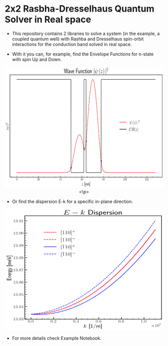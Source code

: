 # 2x2 Rasbha-Dresselhaus Quantum Solver in Real space

* This repository contains 2 libraries to solve a system (in the example, a coupled quantum well) with Rashba and Dresselhaus spin-orbit interactions for the conduction band solved in real space.

* With it you can, for example, find the Envelope Functions for n-state with spin Up and Down.


<p align="center">
  <img width="600" height="385" src="WF_Example.png">
<\p>


* Or find the dispersion E-k for a specific in-plane direction.

<p align="center">
  <img width="600" height="385" src="Dispersion_Example.png">
</p>

* For more details check Example Notebook.
